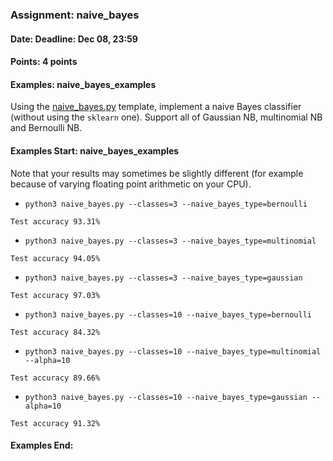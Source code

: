 ### Assignment: naive_bayes
#### Date: Deadline: Dec 08, 23:59
#### Points: 4 points
#### Examples: naive_bayes_examples

Using the [naive_bayes.py](https://github.com/ufal/npfl129/tree/master/labs/08/naive_bayes.py)
template, implement a naive Bayes classifier (without using the `sklearn` one).
Support all of Gaussian NB, multinomial NB and Bernoulli NB.

#### Examples Start: naive_bayes_examples
Note that your results may sometimes be slightly different (for example because of varying floating point arithmetic on your CPU).
- `python3 naive_bayes.py --classes=3 --naive_bayes_type=bernoulli`
```
Test accuracy 93.31%
```
- `python3 naive_bayes.py --classes=3 --naive_bayes_type=multinomial`
```
Test accuracy 94.05%
```
- `python3 naive_bayes.py --classes=3 --naive_bayes_type=gaussian`
```
Test accuracy 97.03%
```
- `python3 naive_bayes.py --classes=10 --naive_bayes_type=bernoulli`
```
Test accuracy 84.32%
```
- `python3 naive_bayes.py --classes=10 --naive_bayes_type=multinomial --alpha=10`
```
Test accuracy 89.66%
```
- `python3 naive_bayes.py --classes=10 --naive_bayes_type=gaussian --alpha=10`
```
Test accuracy 91.32%
```
#### Examples End:
